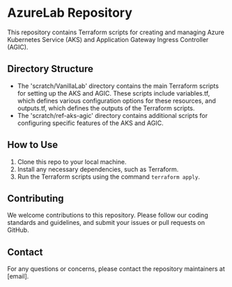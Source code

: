 # AzureLab Repository

This repository contains Terraform scripts for creating and managing Azure Kubernetes Service (AKS) and Application Gateway Ingress Controller (AGIC).

## Directory Structure

- The 'scratch/VanillaLab' directory contains the main Terraform scripts for setting up the AKS and AGIC. These scripts include variables.tf, which defines various configuration options for these resources, and outputs.tf, which defines the outputs of the Terraform scripts.
- The 'scratch/ref-aks-agic' directory contains additional scripts for configuring specific features of the AKS and AGIC.

## How to Use

1. Clone this repo to your local machine.
2. Install any necessary dependencies, such as Terraform.
3. Run the Terraform scripts using the command `terraform apply`.

## Contributing

We welcome contributions to this repository. Please follow our coding standards and guidelines, and submit your issues or pull requests on GitHub.

## Contact

For any questions or concerns, please contact the repository maintainers at [email].